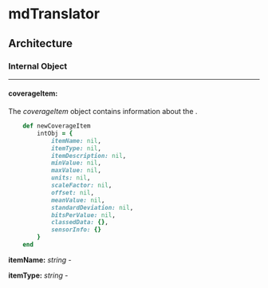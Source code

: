 # mdTranslator

## Architecture

### Internal Object
---
#### coverageItem:

The *coverageItem* object contains information about the .

````ruby
    def newCoverageItem
        intObj = {
            itemName: nil,
            itemType: nil,
            itemDescription: nil,
            minValue: nil,
            maxValue: nil,
            units: nil,
            scaleFactor: nil,
            offset: nil,
            meanValue: nil,
            standardDeviation: nil,
            bitsPerValue: nil,
            classedData: {},
            sensorInfo: {}
        }
    end
````

__itemName:__ *string* - 

__itemType:__ *string* - 